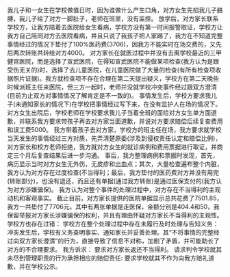 我儿子和一女生在学校做值日时，因为谁做什么产生口角，对方女生先掐我儿子胳膊，我儿子给了对方一脚肚子，老师在班里，没有监控。
放学后，对方家长联系学校方，让我方陪着去医院给女生看病，学校方没有第一时间报警取证，学校方让我方自己陪同对方去医院看病，并且只说了我孩子把人家踢了，我方在不知道完整事情经过的情况下垫付了100%医药费(3706)，因我方不能实时在场交费的，又先后两次转账共转给对方4000。
对方家长在就医过程中并没有去离学校最近的三甲健宫医院，而是选择了宣武医院，在得知宣武医院不能做某项检查(我方认为是跟受伤无关的)时，选择了去儿童医院，在儿童医院做了大量的检查(有所有检查项收据照片证据)。我方就检查项不存在合理在第二天提出疑义，学校方在第二天晚些时候派班主任来医院，但三方一起时，老师并没就学校冲突事件经过跟双方澄清(目前为止双方对事情情况了解肯定是不一致的)。
事情发生后，学校方要求我儿子(未通知家长的情况下)在学校把事情经过写下来，在没有监护人在场的情况下。
对方女生出院后，学校老师在学校要求我儿子当着全班的面给对方女生单方面道歉，并联系我方要求带孩子再去对方家当面道歉，并说对方要求赔偿后续复查费用和误工费5000。
我方带着孩子去对方家，学校方的班主任在场，我方要求就学校当天发生的事情经过三方对质，先弄清楚原委(涉及到侵权责任认定和赔偿比例)，对方家长和校方老师拒绝，我方就对方女生的就诊病例和费用票据进行取证，并商定三个月后复查结果后进一步沟通。
事后，我方整理病例和票据时发现，首先，病历显示当时对方女生无外伤，无皮疹和出血点；其次，大量检查遍布整个内脏，我方认为对方存在过度检查(不当得利；最后，我方垫付的医药费对方并没有用完(转账部分)，也没有退还，而且还有单据(通过我方转账)是通过医保支付的(我方认为对方涉嫌骗保)。
我方认为对整个事件的处理过程中，对方存在不当得利的主观动机和客观事实。
截止目前，对方家长提供的医院单据显示总共花费了7501.85，我方一共垫付了7706元。其中有两张单据是走医保，金额分别是404.4和50，我保留举报对方家长涉嫌骗保的权利，并且有理由怀疑对方家长不当得利的主观性。
学校方也存在过错：
学校方在整个处理过程中存在未履行及时处理与告知义务：冲突发生后，学校有义务查明事实、通知家长并妥善处理。其“不将事情的完整经过向双方家长澄清”的行为，直接导致了信息不对称，加剧了矛盾，并可能助长了对方的不合理要求。
我方诉求：
要求对方家长返还不当得利。
请求判令学校就其未尽到管理职责的行为承担相应的赔偿责任: 要求学校就其不作为向我方赔礼道歉，并在学校公示。
